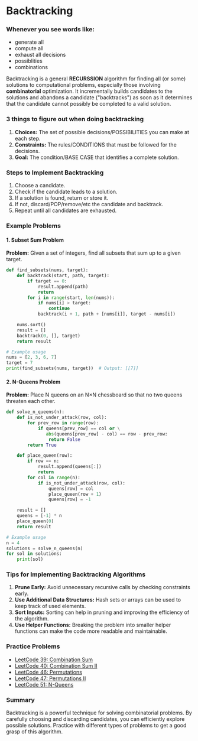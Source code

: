 # Backtracking

### Whenever you see words like:

- generate all
- compute all
- exhaust all decisions
- possiblities
- combinations

Backtracking is a general **RECURSSION** algorithm for finding all (or some) solutions to computational problems, especially those involving **combinatorial** optimization. It incrementally builds candidates to the solutions and abandons a candidate ("backtracks") as soon as it determines that the candidate cannot possibly be completed to a valid solution.

### 3 things to figure out when doing backtracking

1. **Choices:** The set of possible decisions/POSSIBILITIES you can make at each step.
2. **Constraints:** The rules/CONDITIONS that must be followed for the decisions.
3. **Goal:** The condition/BASE CASE that identifies a complete solution.

### Steps to Implement Backtracking

1. Choose a candidate.
2. Check if the candidate leads to a solution.
3. If a solution is found, return or store it.
4. If not, discard/POP/remove/etc the candidate and backtrack.
5. Repeat until all candidates are exhausted.
   <br>

### Example Problems

#### 1. **Subset Sum Problem**

**Problem:** Given a set of integers, find all subsets that sum up to a given target.

```python
def find_subsets(nums, target):
    def backtrack(start, path, target):
        if target == 0:
            result.append(path)
            return
        for i in range(start, len(nums)):
            if nums[i] > target:
                continue
            backtrack(i + 1, path + [nums[i]], target - nums[i])

    nums.sort()
    result = []
    backtrack(0, [], target)
    return result

# Example usage
nums = [2, 3, 6, 7]
target = 7
print(find_subsets(nums, target))  # Output: [[7]]
```

#### 2. **N-Queens Problem**

**Problem:** Place N queens on an N×N chessboard so that no two queens threaten each other.

```python
def solve_n_queens(n):
    def is_not_under_attack(row, col):
        for prev_row in range(row):
            if queens[prev_row] == col or \
               abs(queens[prev_row] - col) == row - prev_row:
                return False
        return True

    def place_queen(row):
        if row == n:
            result.append(queens[:])
            return
        for col in range(n):
            if is_not_under_attack(row, col):
                queens[row] = col
                place_queen(row + 1)
                queens[row] = -1

    result = []
    queens = [-1] * n
    place_queen(0)
    return result

# Example usage
n = 4
solutions = solve_n_queens(n)
for sol in solutions:
    print(sol)
```

### Tips for Implementing Backtracking Algorithms

1. **Prune Early:** Avoid unnecessary recursive calls by checking constraints early.
2. **Use Additional Data Structures:** Hash sets or arrays can be used to keep track of used elements.
3. **Sort Inputs:** Sorting can help in pruning and improving the efficiency of the algorithm.
4. **Use Helper Functions:** Breaking the problem into smaller helper functions can make the code more readable and maintainable.

### Practice Problems

- [LeetCode 39: Combination Sum](https://leetcode.com/problems/combination-sum/)
- [LeetCode 40: Combination Sum II](https://leetcode.com/problems/combination-sum-ii/)
- [LeetCode 46: Permutations](https://leetcode.com/problems/permutations/)
- [LeetCode 47: Permutations II](https://leetcode.com/problems/permutations-ii/)
- [LeetCode 51: N-Queens](https://leetcode.com/problems/n-queens/)

### Summary

Backtracking is a powerful technique for solving combinatorial problems. By carefully choosing and discarding candidates, you can efficiently explore possible solutions. Practice with different types of problems to get a good grasp of this algorithm.
